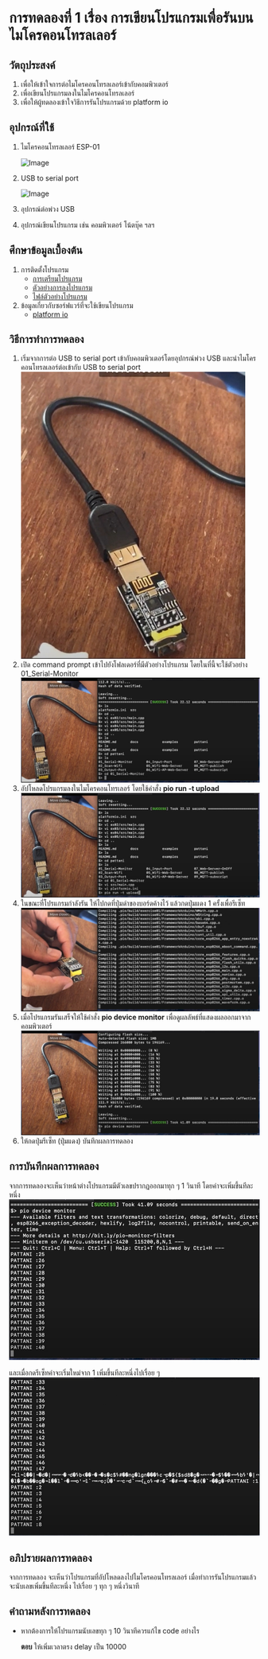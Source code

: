 # การทดลองที่ 1 เรื่อง การเขียนโปรแกรมเพื่อรันบนไมโครคอนโทรลเลอร์

## วัตถุประสงค์
1. เพื่อให้เข้าใจการต่อไมโครคอนโทรลเลอร์เข้ากับคอมพิวเตอร์
2. เพื่อเขียนโปรแกรมลงในไมโครคอนโทรลเลอร์
3. เพื่อให้ผู้ทดลองเข้าใจวิธีการรันโปรแกรมด้วย platform io

## อุปกรณ์ที่ใช้
1. ไมโครคอนโทรลเลอร์ ESP-01

   ![Image](https://cdn-images-1.medium.com/max/1200/1*RMM4luR-BC8yrsDbmSlkBA.png)

2. USB to serial port

   ![Image](https://daneshjookit.com/5924-home_default/esp8266-to-usb.jpg)

3. อุปกรณ์ต่อพ่วง USB
4. อุปกรณ์เขียนโปรแกรม เช่น คอมพิวเตอร์ โน้ตบุ๊ค ฯลฯ

## ศึกษาข้อมูลเบื้องต้น
1. การติดตั้งโปรแกรม
   * [การเตรียมโปรแกรม](https://youtu.be/9aF0upI9Gic)
   * [ตัวอย่างการลงโปรแกรม](https://youtu.be/ocrGdJoP90Y)
   * [ไฟล์ตัวอย่างโปรแกรม](https://github.com/choompol-boonmee/lab63b/tree/master/examples)
2. ข้อมูลเกี่ยวกับซอร์ฟแวร์ที่จะใช้เขียนโปรแกรม  
   * [platform io](https://platformio.org/)

## วิธีการทำการทดลอง
1. เริ่มจากการต่อ USB to serial port เข้ากับคอมพิวเตอร์โดยอุปกรณ์พ่วง USB และนำไมโครคอนโทรลเลอร์ต่อเข้ากับ USB to serial port
   ![Image](https://github.com/Nana-Nan/image/blob/main/1-3.jpg)
2. เปิด command prompt เข้าไปยังโฟลเดอร์ที่มีตัวอย่างโปรแกรม โดยในที่นี้จะใช้ตัวอย่าง 01_Serial-Monitor
   ![Image](https://github.com/Nana-Nan/image/blob/main/1-4.jpg)
3. อัปโหลดโปรแกรมลงในไมโครคอนโทรเลอร์ โดยใช้คำสั่ง **pio run -t upload**
   ![Image](https://github.com/Nana-Nan/image/blob/main/1-5.jpg)
4. ในขณะที่โปรแกรมกำลังรัน ให้ไปกดที่ปุ่มดำของบอร์ดค้างไว้ แล้วกดปุ่มแดง 1 ครั้งเพื่อรีเซ็ท
   ![Image](https://github.com/Nana-Nan/image/blob/main/1-6.jpg)
5. เมื่อโปรแกรมรันเสร็จให้ใช้คำสั่ง **pio device monitor** เพื่อดูผลลัพธ์ที่แสดงผลออกมาจากคอมพิวเตอร์
   ![Image](https://github.com/Nana-Nan/image/blob/main/1-7.jpg)
6. ให้กดปุ่มรีเซ็ท (ปุ่มแดง) บันทึกผลการทดลอง

## การบันทึกผลการทดลอง
   จากการทดลองจะเห็นว่าหน้าต่างโปรแกรมมีตัวเลขปรากฏออกมาทุก ๆ 1 วินาที โดยค่าจะเพิ่มขึ้นทีละหนึ่ง 
![Image](https://github.com/Nana-Nan/image/blob/main/1-1.jpg)

และเมื่อกดรีเซ็ทค่าจะเริ่มใหม่จาก 1 เพิ่มขึ้นทีละหนึ่งไปเรื่อย ๆ
![Image](https://github.com/Nana-Nan/image/blob/main/1-2.jpg)

## อภิปรายผลการทดลอง
   จากการทดลอง จะเห็นว่าโปรแกรมที่อัปโหลดลงไปไมโครคอนโทรลเลอร์ เมื่อทำการรันโปรแกรมแล้วจะนับเลขเพิ่มขึ้นทีละหนึ่ง ไปเรื่อย ๆ ทุก ๆ หนึ่งวินาที

## คำถามหลังการทดลอง
* หากต้องการให้โปรแกรมนับเลขทุก ๆ 10 วินาทีควรแก้ไข code อย่างไร
  
  **ตอบ** ให้เพิ่มเวลาตรง delay เป็น 10000
